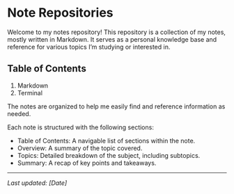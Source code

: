 # Note Repositories
Welcome to my notes repository! This repository is a collection of my notes, mostly written in Markdown. It serves as a personal knowledge base and reference for various topics I’m studying or interested in.

## Table of Contents
1. Markdown
2. Terminal

The notes are organized to help me easily find and reference information as needed.

Each note is structured with the following sections:
- Table of Contents: A navigable list of sections within the note.
- Overview: A summary of the topic covered.
- Topics: Detailed breakdown of the subject, including subtopics.
- Summary: A recap of key points and takeaways.

---

*Last updated: [Date]*
